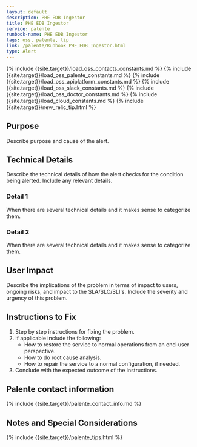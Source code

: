 ```yaml
---
layout: default
description: PHE EDB Ingestor
title: PHE EDB Ingestor
service: palente
runbook-name: PHE EDB Ingestor
tags: oss, palente, tip
link: /palente/Runbook_PHE_EDB_Ingestor.html
type: Alert
---
```


{% include {{site.target}}/load_oss_contacts_constants.md %}
{% include {{site.target}}/load_oss_palente_constants.md %}
{% include {{site.target}}/load_oss_apiplatform_constants.md %}
{% include {{site.target}}/load_oss_slack_constants.md %}
{% include {{site.target}}/load_oss_doctor_constants.md %}
{% include {{site.target}}/load_cloud_constants.md %}
{% include {{site.target}}/new_relic_tip.html %}


## Purpose
Describe purpose and cause of the alert.

## Technical Details
Describe the technical details of how the alert checks for the condition being alerted. Include any relevant details.

### Detail 1
When there are several technical details and it makes sense to categorize them.

### Detail 2
When there are several technical details and it makes sense to categorize them.

## User Impact
Describe the implications of the problem in terms of impact to users, ongoing risks, and impact to the SLA/SLO/SLI's. Include the severity and urgency of this problem.

## Instructions to Fix
1. Step by step instructions for fixing the problem.
2. If applicable include the following:
    - How to restore the service to normal operations from an end-user perspective.
    - How to do root cause analysis.
    - How to repair the service to a normal configuration, if needed.
3. Conclude with the expected outcome of the instructions.

## Palente contact information
{% include {{site.target}}/palente_contact_info.md %}

## Notes and Special Considerations
{% include {{site.target}}/palente_tips.html %}
